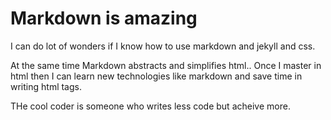 
# Markdown is amazing

I can do lot of wonders if I know how to use markdown and jekyll and css. 

At the same time Markdown abstracts and simplifies html.. Once I master in html then I can learn new technologies like markdown and save time in 
writing html tags. 

THe cool coder is someone who writes less code but acheive more.
